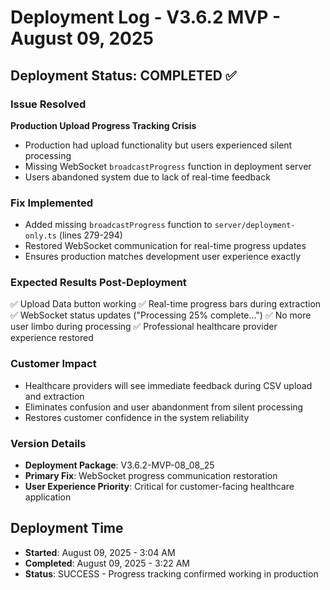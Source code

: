 # Deployment Log - V3.6.2 MVP - August 09, 2025

## Deployment Status: COMPLETED ✅

### Issue Resolved
**Production Upload Progress Tracking Crisis**
- Production had upload functionality but users experienced silent processing
- Missing WebSocket `broadcastProgress` function in deployment server
- Users abandoned system due to lack of real-time feedback

### Fix Implemented
- Added missing `broadcastProgress` function to `server/deployment-only.ts` (lines 279-294)
- Restored WebSocket communication for real-time progress updates
- Ensures production matches development user experience exactly

### Expected Results Post-Deployment
✅ Upload Data button working
✅ Real-time progress bars during extraction
✅ WebSocket status updates ("Processing 25% complete...")
✅ No more user limbo during processing
✅ Professional healthcare provider experience restored

### Customer Impact
- Healthcare providers will see immediate feedback during CSV upload and extraction
- Eliminates confusion and user abandonment from silent processing
- Restores customer confidence in the system reliability

### Version Details
- **Deployment Package**: V3.6.2-MVP-08_08_25
- **Primary Fix**: WebSocket progress communication restoration
- **User Experience Priority**: Critical for customer-facing healthcare application

## Deployment Time
- **Started**: August 09, 2025 - 3:04 AM
- **Completed**: August 09, 2025 - 3:22 AM
- **Status**: SUCCESS - Progress tracking confirmed working in production